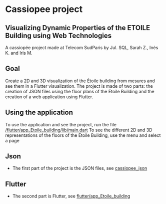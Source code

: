 # Cassiopee project

## Visualizing Dynamic Properties of the ETOILE Building using Web Technologies

A cassiopée project made at Telecom SudParis by Jul. SQL, Sarah Z., Inès K. and Iris M.

## Goal

Create a 2D and 3D visualization of the Étoile building from mesures and see them in a Flutter visualization.
The project is made of two parts: the creation of JSON files using the floor plans of the Etoile Building and the creation of a web application using Flutter.

## Using the application

To use the application and see the project, run the file [/flutter/app_Etoile_building/lib/main.dart](/flutter/app_Etoile_building/lib/main.dart)
To see the different 2D and 3D representations of the floors of the Etoile Building, use the menu and select a page

## Json

* The first part of the project is the JSON files, see [cassiopee_json](cassiopee_json/README.md)

## Flutter

* The second part is Flutter, see [flutter/app_Etoile_building](flutter/app_Etoile_building/README.md)
